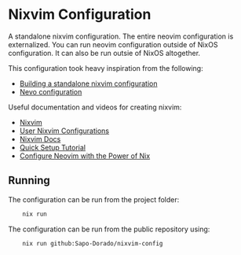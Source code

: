 # Nixvim Configuration

A standalone nixvim configuration. The entire neovim configuration is
externalized. You can run neovim configuration outside of NixOS configuration.
It can also be run outsie of NixOS altogether.

This configuration took heavy inspiration from the following:

- [Building a standalone nixvim
  configuration](https://gist.github.com/siph/288b7c6b5f68a1902d28aebc95fde4c5)
- [Nevo configuration](https://github.com/redyf/Neve)

Useful documentation and videos for creating nixvim:

- [Nixvim](https://github.com/nix-community/nixvim)
- [User Nixvim Configurations](https://nix-community.github.io/nixvim/user-guide/config-examples.html)
- [Nixvim Docs](https://nix-community.github.io/nixvim/)
- [Quick Setup Tutorial](https://www.youtube.com/watch?v=b641h63lqy0)
- [Configure Neovim with the Power of Nix](https://www.youtube.com/watch?v=GOe0C7Qtypk)

## Running

The configuration can be run from the project folder:

```bash
    nix run
```

The configuration can be run from the public repository using:

```bash
    nix run github:Sapo-Dorado/nixvim-config
```
